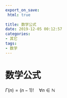 ```yaml
---
export_on_save:
 html: true
 
title: 数学公式
date: 2019-12-05 00:12:57
categories: 
- 其它
tags:
- 数学
---
```

# 数学公式

$\Gamma(n) = (n-1)!\quad\forall n\in\mathbb N$
